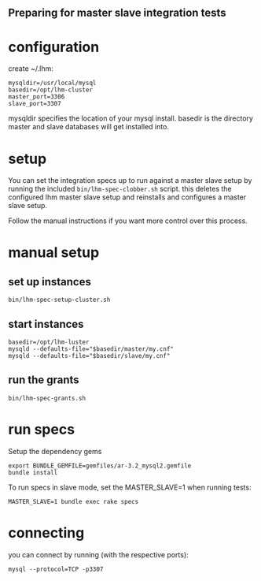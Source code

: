 Preparing for master slave integration tests
--------------------------------------------

# configuration

create ~/.lhm:

    mysqldir=/usr/local/mysql
    basedir=/opt/lhm-cluster
    master_port=3306
    slave_port=3307

mysqldir specifies the location of your mysql install. basedir is the
directory master and slave databases will get installed into.

# setup

You can set the integration specs up to run against a master slave setup by
running the included `bin/lhm-spec-clobber.sh` script. this deletes the configured
lhm master slave setup and reinstalls and configures a master slave setup.

Follow the manual instructions if you want more control over this process.

# manual setup

## set up instances

    bin/lhm-spec-setup-cluster.sh

## start instances

    basedir=/opt/lhm-luster
    mysqld --defaults-file="$basedir/master/my.cnf"
    mysqld --defaults-file="$basedir/slave/my.cnf"

## run the grants

    bin/lhm-spec-grants.sh

# run specs

Setup the dependency gems

    export BUNDLE_GEMFILE=gemfiles/ar-3.2_mysql2.gemfile
    bundle install

To run specs in slave mode, set the MASTER_SLAVE=1 when running tests:

    MASTER_SLAVE=1 bundle exec rake specs

# connecting

you can connect by running (with the respective ports):

    mysql --protocol=TCP -p3307

